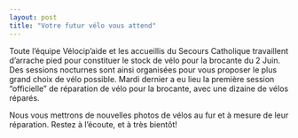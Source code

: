 ```yaml
---
layout: post
title: "Votre futur vélo vous attend"
---
```



Toute l’équipe Vélocip’aide et les accueillis du Secours Catholique travaillent d’arrache pied pour constituer le stock de vélo pour la brocante du 2 Juin. Des sessions nocturnes sont ainsi organisées pour vous proposer le plus grand choix de vélo possible. Mardi dernier a eu lieu la première session “officielle” de réparation de vélo pour la brocante, avec une dizaine de vélos réparés.

Nous vous mettrons de nouvelles photos de vélos au fur et à mesure de leur réparation. Restez à l’écoute, et à très bientôt!
